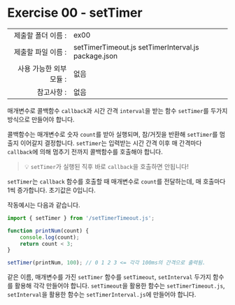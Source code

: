 # Exercise 00 - setTimer

|                      |                                         |
| --------------------:| --------------------------------------- |
|   제출할 폴더 이름 :     |  ex00                                   |
|   제출할 파일 이름 :     |  setTimerTimeout.js setTimerInterval.js package.json |
|   사용 가능한 외부 모듈 : |  없음                                    |
|   참고사항 :           |  없음                                    |

매개변수로 콜백함수 `callback`과 시간 간격 `interval`을 받는 함수 `setTimer`를 두가지 방식으로 만들어야 합니다.

콜백함수는 매개변수로 숫자 `count`를 받아 실행되며, 참/거짓을 반환해 `setTimer`를 멈출지 이어갈지 결정합니다. `setTimer`는 입력받는 시간 간격 이후 매 간격마다 `callback`에 의해 멈추기 전까지 콜백함수를 호출해야 합니다. 

> 💡 `setTimer`가 실행된 직후 바로 `callback`을 호출하면 안됩니다!

`setTimer`는 `callback` 함수를 호출할 때 매개변수로 `count`를 전달하는데, 매 호출마다 1씩 증가합니다. 초기값은 0입니다.

작동예시는 다음과 같습니다.

```javascript
import { setTimer } from '/setTimerTimeout.js';

function printNum(count) {
	console.log(count);
	return count < 3;
}

setTimer(printNum, 100); // 0 1 2 3 <= 각각 100ms의 간격으로 출력됨.
```

같은 이름, 매개변수를 가진 `setTimer` 함수를 `setTimeout`, `setInterval` 두가지 함수를 활용해 각각 만들어야 합니다. `setTimeout`을 활용한 함수는 `setTimerTimeout.js`, `setInterval`을 활용한 함수는 `setTimerInterval.js`에 만들어야 합니다.
